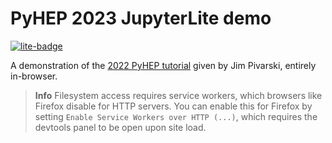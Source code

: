 # PyHEP 2023 JupyterLite demo

[![lite-badge](https://jupyterlite.rtfd.io/en/latest/_static/badge.svg)](https://agoose77.github.io/pyhep-23-jupyterlite/retro/notebooks/?path=demo.ipynb)

A demonstration of the [2022 PyHEP tutorial](https://github.com/jpivarski-talks/2022-09-12-pyhep22-awkward-combinatorics) given by Jim Pivarski, entirely in-browser.

> **Info**
> Filesystem access requires service workers, which browsers like Firefox disable for HTTP servers. You can enable this for Firefox by setting `Enable Service Workers over HTTP (...)`, which requires the devtools panel to be open upon site load.

